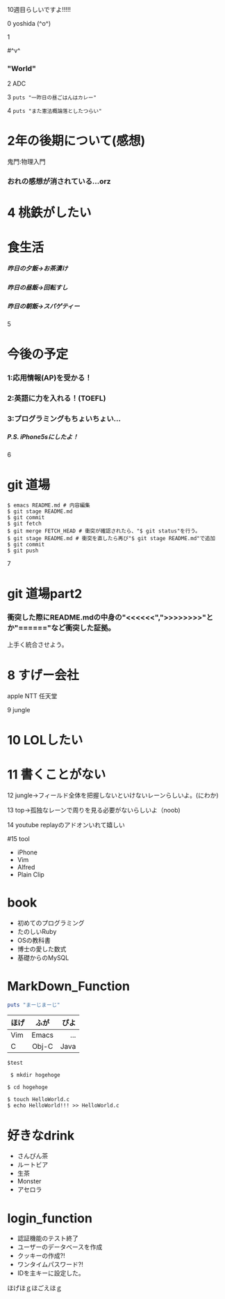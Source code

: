 10週目らしいですよ!!!!!



0 yoshida (^o^)

1

#^v^

### "World"

2 ADC

3 `puts "一昨日の昼ごはんはカレー"`

4 `puts "また憲法概論落としたつらい"`

# 2年の後期について(感想)
鬼門:物理入門

### おれの感想が消されている...orz

# 4 桃鉄がしたい


# 食生活
##### 昨日の夕飯->お茶漬け
##### 昨日の昼飯->回転すし
##### 昨日の朝飯->スパゲティー

5

# 今後の予定

### 1:応用情報(AP)を受かる！
### 2:英語に力を入れる！(TOEFL)
### 3:プログラミングもちょいちょい...

##### P.S. iPhone5sにしたよ！

6

# git 道場
```
$ emacs README.md # 内容編集
$ git stage README.md
$ git commit 
$ git fetch
$ git merge FETCH_HEAD # 衝突が確認されたら、"$ git status"を行う。
$ git stage README.md # 衝突を直したら再び"$ git stage README.md"で追加
$ git commit
$ git push
```

7 

# git 道場part2

### 衝突した際にREADME.mdの中身の"<<<<<<",">>>>>>>>"とか"======"など衝突した証拠。
上手く統合させよう。

# 8 すげー会社
apple
NTT
任天堂

9 jungle

# 10 LOLしたい

# 11 書くことがない

12 jungle->フィールド全体を把握しないといけないレーンらしいよ。(にわか)


13 top->孤独なレーンで周りを見る必要がないらしいよ（noob)

14 youtube replayのアドオンいれて嬉しい

#15 tool
 *  iPhone
 * Vim
 * Alfred
 * Plain Clip


# book
 * 初めてのプログラミング
 * たのしいRuby
 * OSの教科書
 * 博士の愛した数式
 * 基礎からのMySQL

# MarkDown_Function
``` ruby
puts "まーじまーじ"
```

|ほげ|ふが|ぴよ|
|:---|:--:|---:|
|Vim |Emacs|...|
|C|Obj-C|Java|

```
$test
```

` 
$ mkdir hogehoge
`

``
$ cd hogehoge
``

```
$ touch HelloWorld.c
$ echo HelloWorld!!! >> HelloWorld.c
```

# 好きなdrink
 * さんぴん茶
 * ルートビア
 * 生茶
 * Monster
 * アセロラ


# login_function
 * 認証機能のテスト終了
 * ユーザーのデータベースを作成
 * クッキーの作成?!
 * ワンタイムパスワード?!
 * IDを主キーに設定した。

ほげほｇほごえほｇ
